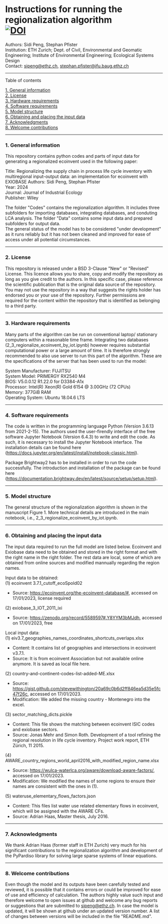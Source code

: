 Instructions for running the regionalization algorithm <br />
[![DOI](https://sandbox.zenodo.org/badge/618847225.svg)](https://sandbox.zenodo.org/doi/10.5072/zenodo.23926) <br />
=================

Authors: Sidi Peng, Stephan Pfister<br />
Institution: ETH Zurich; Dept. of Civil, Environmental and Geomatic Engineering; Institute of Environmental Engineering; Ecological Systems Design<br />
Contact: sipeng@ethz.ch, stephan.pfister@ifu.baug.ethz.ch

---------------------------
Table of contents

[1. General information](#1)<br />
[2. License](#2)<br />
[3. Hardware requirements](#3)<br />
[4. Software requirements](#4)<br />
[5. Model structure](#5)<br />
[6. Obtaining and placing the input data](#6)<br />
[7. Acknowledgments](#7)<br />
[8. Welcome contributions](#8)<br />

----------------------------

<h3 id="1">1. General information</h3>

This repository contains python codes and parts of input data for generating a regionalized ecoinvent used in the following paper:

Title: Regionalizing the supply chain in process life cycle inventory with multiregional input-output data: an implementation for ecoinvent with EXIOBASE
Authors: Sidi Peng, Stephan Pfister<br />
Year: 2024<br />
Journal: Journal of Industrial Ecology<br />
Publisher: Wiley<br />

The folder "Codes" contains the regionalization algorithm. It includes three subfolders for importing databases, integrating databases, and conduting LCA analysis. The folder "Data" contains some input data and prepared subfolders for output data. <br />
The general status of the model has to be considered "under development" as it runs reliably but it has not been cleaned and improved for ease of access under all potential circumstances.

----------------------------

<h3 id="2">2. License </h3>

This repository is released under a BSD 3-Clause "New" or "Revised" License. This licence allows you to share, copy and modify the repository as long as you give credit to the authors. In this specific case, please reference the scientific publication that is the original data source of the repository. You may not use the repository in a way that suggests the rights holder has endorsed you or your use of the repository. Further permissions are required for the content within the repository that is identified as belonging to a third party.

----------------------------

<h3 id="3">3. Hardware requirements</h3>

Many parts of the algorithm can be run on conventional laptop/ stationary computers within a reasonable time frame. Integrating two databases (2_3_regionalize_ecoinvent_by_iot.ipynb) however requires substantial computational power or a large amount of time. It is therefore strongly recommended to also use server to run this part of the algorithm. These are the specifications of the server that has been used to run the model:

System Manufacturer: FUJITSU<br />
System Model: PRIMERGY RX2540 M4<br />
BIOS: V5.0.0.12 R1.22.0 for D3384-A1x<br />
Processor: Intel(R) Xeon(R) Gold 6154 @ 3.00GHz (72 CPUs)<br />
Memory: 377GiB RAM<br />
Operating System: Ubuntu 18.04.6 LTS<br />

----------------------------

<h3 id="4">4. Software requirements</h3>

The code is written in the programming language Python (Version 3.6.13 from 2021-2-15). The authors used the user-firendly interface of the free software Jupyter Notebook (Version 6.4.3) to write and edit the code. As such, it is necessary to install the Jupyter Notebook interface. The installation details can be found here (https://docs.jupyter.org/en/latest/install/notebook-classic.html). 

Package Brightway2 has to be installed in order to run the code successfully. The introduction and installation of the package can be found here (https://documentation.brightway.dev/en/latest/source/setup/setup.html).

----------------------------

<h3 id="5">5. Model structure</h3>

The general structure of the regionalization algorithm is shown in the manuscript Figure 1. More technical details are introduced in the main notebook, i.e., 2_3_regionalize_ecoinvent_by_iot.ipynb.

----------------------------

<h3 id="6">6. Obtaining and placing the input data</h3>

The input data required to run the full model are listed below. Ecoinvent and Exiobase data need to be obtained and stored in the right format and with the right name in the right folder. The rest data are local, some of which are obtained from online sources and modified mannually regarding the region names.


Input data to be obtained:<br />
(1) ecoinvent 3.7.1_cutoff_ecoSpold02<br />
   - Source: https://ecoinvent.org/the-ecoinvent-database/#, accessed on 17/01/2023, license required<br />
   
(2) exiobase_3_IOT_2011_ixi <br />
   - Source: https://zenodo.org/record/5589597#.Y8YYM3bMJdh, accessed on 17/01/2023, free

Local input data:<br />
(1) eiv3.7_geographies_names_coordinates_shortcuts_overlaps.xlsx<br />
   - Content: It contains list of geographies and intersections in ecoinvent v3.7.1.<br />
   - Source: It is from ecoinvent Association but not available online anymore. It is saved as local file here. <br />
   
(2) country-and-continent-codes-list-added-ME.xlsx <br />
   - Source: https://gist.github.com/stevewithington/20a69c0b6d2ff846ea5d35e5fc47f26c, accessed on 17/01/2023.<br />
   - Modification: We added the missing country - Montenegro into the excel.<br />
   
(3) sector_matching_dicts.pickle<br />
   - Content: This file shows the matching between ecoinvent ISIC codes and exiobase sectors.<br />
   - Source: Jonas Mehr and Simon Roth. Development of a tool refining the regional resolution in life cycle inventory. Project work report, ETH Zürich, 11 2015.
   
(4) AWARE_country_regions_world_april2016_with_modified_region_name.xlsx <br />
   - Source: https://wulca-waterlca.org/aware/download-aware-factors/, accessed on 17/01/2023.<br />
   - Modification: We modified the names of some regions to ensure their names are consistent with the ones in (1).<br />
   
(5) wateruse_elementary_flows_factors.json<br />
   - Content: This files list water use related elementary flows in ecoinvent, which will be assigned with the AWARE CFs.<br />
   - Source: Adrian Haas, Master thesis, July 2016. <br />

----------------------------
<h3 id="7">7. Acknowledgments</h3>
We thank Adrian Haas (former staff in ETH Zurich) very much for his significant contributions to the regionalization algorithm and development of the PyPardiso library for solving large sparse systems of linear equations.

----------------------------

<h3 id="8">8. Welcome contributions</h3>

Even though the model and its outputs have been carefully tested and reviewed, it is possible that it contains errors or could be improved for ease of use and efficiency of calculation. The authors highly value such input and therefore welcome to open issues at github and welcome any bug reports or suggestions that are submitted to sipeng@ethz.ch. In case the model is updated, it will be shown at github under an updated version number. A list of changes between versions will be included in the file "README.md".
